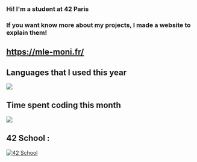 ### Hi! I'm a student at 42 Paris

### If you want know more about my projects, I made a website to explain them!

## https://mle-moni.fr/


<!-- ## Stats of my public github repos 

[![Top Langs](https://github-readme-stats.vercel.app/api/top-langs/?username=mle-moni&hide=css,html,handlebars)](https://github.com/anuraghazra/github-readme-stats)
-->

## Languages that I used this year
<img src="https://wakatime.com/share/@92f00adb-bf2f-4c51-bf24-f7f5908eeee7/02e31efc-63c6-495d-9ae5-e735fdaac23f.svg">

## Time spent coding this month
<img src="https://wakatime.com/share/@92f00adb-bf2f-4c51-bf24-f7f5908eeee7/be52ee7a-f8b1-4ca7-a4c1-4f72f303c042.svg">

## 42 School :

[![42 School](https://badge42.herokuapp.com/api/stats/mle-moni?privacyEmail=true)](https://profile.intra.42.fr/users/mle-moni)
